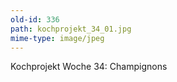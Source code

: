 ```yaml
---
old-id: 336
path: kochprojekt_34_01.jpg
mime-type: image/jpeg
---
```

Kochprojekt Woche 34:
Champignons
